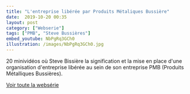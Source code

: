 ```yaml
---
title: "L'entreprise libérée par Produits Métaliques Bussière"
date:  2019-10-20 00:35
layout: post
category: ["Webserie"]
tags: ["PMB", "Steve Bussières"]
embed_youtube: NbPgRq3GCh0
illustration: /images/NbPgRq3GCh0.jpg
---
```

20 minividéos où Steve Bissière la signification et la mise en place d'une organisation d'entreprise libérée au sein de son entreprise PMB (Produits Métalliques Bussières).

[Voir toute la websérie](https://www.youtube.com/watch?v=vrwa_kDDv-Q&list=PLPBsCP6DAAH-_HR1GCnPWZMi7Y6GB_9O_&index=2)
